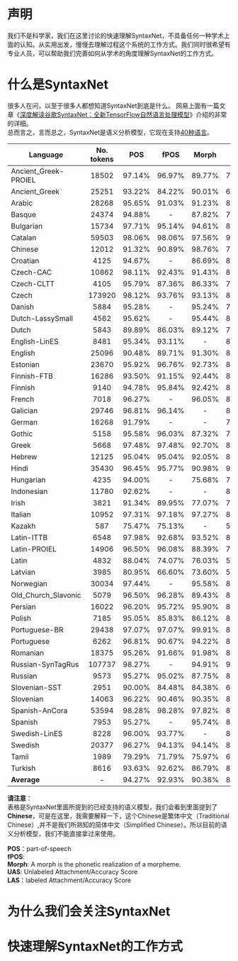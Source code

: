 # 声明
我们不是科学家，我们在这里讨论的快速理解SyntaxNet，不具备任何一种学术上面的认知。从实用出发，慢慢去理解过程这个系统的工作方式。我们同时很希望有专业人员，可以帮助我们完善如何从学术的角度理解SyntaxNet的工作方式。

# 什么是SyntaxNet
很多人在问，以至于很多人都想知道SyntaxNet到底是什么。 网易上面有一篇文章《[深度解读谷歌SyntaxNet：全新TensorFlow自然语言处理模型](http://digi.163.com/16/0517/19/BN9S2KU100162OUT.html)》介绍的非常的详细。</br>
总而言之，言而总之，SyntaxNet是语义分析模型，它现在支持[40种语言](https://github.com/tensorflow/models/blob/master/syntaxnet/g3doc/universal.md)。</br>

Language | No. tokens | POS | fPOS | Morph | UAS | LAS
--------  | :--: | :--: | :--: | :--: | :--: | :--:
Ancient_Greek-PROIEL | 18502 | 97.14% | 96.97% | 89.77% | 78.74% | 73.15%
Ancient_Greek | 25251 | 93.22% | 84.22% | 90.01% | 68.98% | 62.07%
Arabic | 28268 | 95.65% | 91.03% | 91.23% | 81.49% | 75.82%
Basque | 24374 | 94.88% | - | 87.82% | 78.00% | 73.36%
Bulgarian | 15734 | 97.71% | 95.14% | 94.61% | 89.35% | 85.01%
Catalan | 59503 | 98.06% | 98.06% | 97.56% | 90.47% | 87.64%
Chinese | 12012 | 91.32% | 90.89% | 98.76% | 76.71% | 71.24%
Croatian | 4125 | 94.67% | - | 86.69% | 80.65% | 74.06%
Czech-CAC | 10862 | 98.11% | 92.43% | 91.43% | 87.28% | 83.44%
Czech-CLTT | 4105 | 95.79% | 87.36% | 86.33% | 77.34% | 73.40%
Czech | 173920 | 98.12% | 93.76% | 93.13% | 89.47% | 85.93%
Danish | 5884 | 95.28% | - | 95.24% | 79.84% | 76.34%
Dutch-LassySmall | 4562 | 95.62% | - | 95.44% | 81.63% | 78.08%
Dutch | 5843 | 89.89% | 86.03% | 89.12% | 77.70% | 71.21%
English-LinES | 8481 | 95.34% | 93.11% | - | 81.50% | 77.37%
English | 25096 | 90.48% | 89.71% | 91.30% | 84.79% | 80.38%
Estonian | 23670 | 95.92% | 96.76% | 92.73% | 83.10% | 78.83%
Finnish-FTB | 16286 | 93.50% | 91.15% | 92.44% | 84.97% | 80.48%
Finnish | 9140 | 94.78% | 95.84% | 92.42% | 83.65% | 79.60%
French | 7018 | 96.27% | - | 96.05% | 84.68% | 81.05%
Galician | 29746 | 96.81% | 96.14% | - | 84.48% | 81.35%
German | 16268 | 91.79% | - | - | 79.73% | 74.07%
Gothic | 5158 | 95.58% | 96.03% | 87.32% | 79.33% | 71.69%
Greek | 5668 | 97.48% | 97.48% | 92.70% | 83.68% | 79.99%
Hebrew | 12125 | 95.04% | 95.04% | 92.05% | 84.61% | 78.71%
Hindi | 35430 | 96.45% | 95.77% | 90.98% | 93.04% | 89.32%
Hungarian | 4235 | 94.00% | - | 75.68% | 78.75% | 71.83%
Indonesian | 11780 | 92.62% | - | - | 80.03% | 72.99%
Irish | 3821 | 91.34% | 89.95% | 77.07% | 74.51% | 66.29%
Italian | 10952 | 97.31% | 97.18% | 97.27% | 89.81% | 87.13%
Kazakh | 587 | 75.47% | 75.13% | - | 58.09% | 43.95%
Latin-ITTB | 6548 | 97.98% | 92.68% | 93.52% | 84.22% | 81.17%
Latin-PROIEL | 14906 | 96.50% | 96.08% | 88.39% | 77.60% | 70.98%
Latin | 4832 | 88.04% | 74.07% | 76.03% | 56.00% | 45.80%
Latvian | 3985 | 80.95% | 66.60% | 73.60% | 58.92% | 51.47%
Norwegian | 30034 | 97.44% | - | 95.58% | 88.61% | 86.22%
Old_Church_Slavonic | 5079 | 96.50% | 96.28% | 89.43% | 84.86% | 78.85%
Persian | 16022 | 96.20% | 95.72% | 95.90% | 84.42% | 80.28%
Polish | 7185 | 95.05% | 85.83% | 86.12% | 88.30% | 82.71%
Portuguese-BR | 29438 | 97.07% | 97.07% | 99.91% | 87.91% | 85.44%
Portuguese | 6262 | 96.81% | 90.67% | 94.22% | 85.12% | 81.28%
Romanian | 18375 | 95.26% | 91.66% | 91.98% | 83.64% | 75.36%
Russian-SynTagRus | 107737 | 98.27% | - | 94.91% | 91.68% | 87.44%
Russian | 9573 | 95.27% | 95.02% | 87.75% | 81.75% | 77.71%
Slovenian-SST | 2951 | 90.00% | 84.48% | 84.38% | 65.06% | 56.96%
Slovenian | 14063 | 96.22% | 90.46% | 90.35% | 87.71% | 84.60%
Spanish-AnCora | 53594 | 98.28% | 98.28% | 97.82% | 89.26% | 86.50%
Spanish | 7953 | 95.27% | - | 95.74% | 85.06% | 81.53%
Swedish-LinES | 8228 | 96.00% | 93.77% | - | 81.38% | 77.21%
Swedish | 20377 | 96.27% | 94.13% | 94.14% | 83.84% | 80.28%
Tamil | 1989 | 79.29% | 71.79% | 75.97% | 64.45% | 55.35%
Turkish | 8616 | 93.63% | 92.62% | 86.79% | 82.00% | 71.37%
**Average** | - | 94.27% | 92.93% | 90.38% | 81.12% | 75.85%


**请注意**：</br>
表格是SyntaxNet里面所提到的已经支持的语义模型，我们会看到里面提到了**Chinese**，可是在这里，我需要解释一下，这个Chinese是繁体中文（Traditional Chinese）,并不是我们所熟知的简体中文（Simplified Chinese）。所以目前的语义分析模型，我们不能直接拿过来使用。

**POS**：part-of-speech</br>
**fPOS**:</br>
**Morph**: A morph is the phonetic realization of a morpheme.</br>
**UAS**: Unlabeled Attachment/Accuracy Score</br>
**LAS**：labeled Attachment/Accuracy Score</br>

# 为什么我们会关注SyntaxNet
# 快速理解SyntaxNet的工作方式
